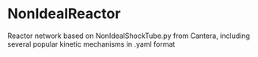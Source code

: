 # NonIdealReactor
Reactor network based on NonIdealShockTube.py from Cantera, including several popular kinetic mechanisms in .yaml format
